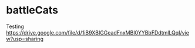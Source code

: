 # battleCats
Testing
https://drive.google.com/file/d/1iB9XBIGGeadFnxMBI0YYBbFDdtmlLQqI/view?usp=sharing
